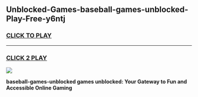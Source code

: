 
## Unblocked-Games-baseball-games-unblocked-Play-Free-y6ntj
<h3>
<a href="https://premium76.site?title=baseball-games-unblocked&ref=19M">CLICK TO PLAY</a></h3>
<hr>

<h3>
<a href="https://premium76.site?title=baseball-games-unblocked&ref=19M">CLICK 2 PLAY</a>
  
</h3>

<a href="https://premium76.site?title=baseball-games-unblocked&ref=19M"><img src="https://clearcache.store/games.png"></a>


**baseball-games-unblocked games unblocked: Your Gateway to Fun and Accessible Online Gaming**
